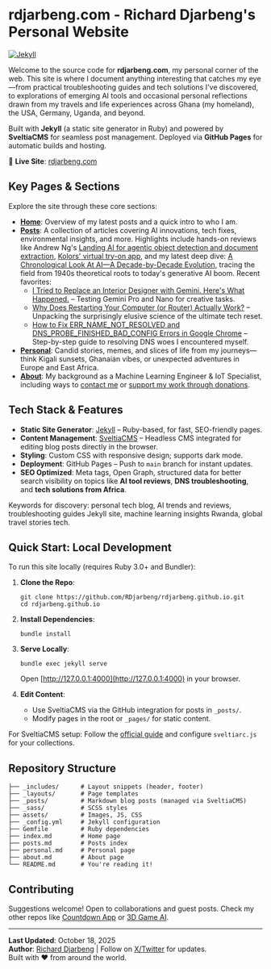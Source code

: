 # rdjarbeng.com - Richard Djarbeng's Personal Website

[![Jekyll](https://jekyllrb.com/img/logo-2x.png)](https://jekyllrb.com/) 

Welcome to the source code for **rdjarbeng.com**, my personal corner of the web. This site is where I document anything interesting that catches my eye—from practical troubleshooting guides and tech solutions I've discovered, to explorations of emerging AI tools and occasional personal reflections drawn from my travels and life experiences across Ghana (my homeland), the USA, Germany, Uganda, and beyond.

Built with **Jekyll** (a static site generator in Ruby) and powered by **SveltiaCMS** for seamless post management. Deployed via **GitHub Pages** for automatic builds and hosting.

🚀 **Live Site**: [rdjarbeng.com](https://rdjarbeng.com)

## Key Pages & Sections

Explore the site through these core sections:

- **[Home](https://rdjarbeng.com/)**: Overview of my latest posts and a quick intro to who I am.
- **[Posts](https://rdjarbeng.com/posts/)**: A collection of articles covering AI innovations, tech fixes, environmental insights, and more. Highlights include hands-on reviews like Andrew Ng's [Landing AI for agentic object detection and document extraction](https://rdjarbeng.com/agentic-object-detection-and-document-extraction-with-landing.ai/), [Kolors' virtual try-on app](https://rdjarbeng.com/kolors-virtual-try-on-nobody-s-gonna-know/), and my latest deep dive: [A Chronological Look At AI—A Decade-by-Decade Evolution](https://rdjarbeng.com/a-chronological-look-at-ai-a-decade-by-decade-evolution/), tracing the field from 1940s theoretical roots to today's generative AI boom. Recent favorites:
  - [I Tried to Replace an Interior Designer with Gemini. Here's What Happened.](https://rdjarbeng.com/putting-google-s-gemini-pro-and-nano-banana-to-the-test/) – Testing Gemini Pro and Nano for creative tasks.
  - [Why Does Restarting Your Computer (or Router) Actually Work?](https://rdjarbeng.com/why-does-restarting-your-computer-or-router-actually-work/) – Unpacking the surprisingly elusive science of the ultimate tech reset.
  - [How to Fix ERR_NAME_NOT_RESOLVED and DNS_PROBE_FINISHED_BAD_CONFIG Errors in Google Chrome](https://rdjarbeng.com/how-to-fix-err-name-not-resolved-and-dns-probe-finished-bad-config-errors-in-google-chrome-due-to-dns/) – Step-by-step guide to resolving DNS woes I encountered myself.
- **[Personal](https://rdjarbeng.com/personal/)**: Candid stories, memes, and slices of life from my journeys—think Kigali sunsets, Ghanaian vibes, or unexpected adventures in Europe and East Africa.
- **[About](https://rdjarbeng.com/about/)**: My background as a Machine Learning Engineer & IoT Specialist, including ways to [contact me](https://rdjarbeng.com/about/#contact-form) or [support my work through donations](https://rdjarbeng.com/about/#donate).

## Tech Stack & Features

- **Static Site Generator**: [Jekyll](https://jekyllrb.com/) – Ruby-based, for fast, SEO-friendly pages.
- **Content Management**: [SveltiaCMS](https://github.com/sveltia/sveltia-cms) – Headless CMS integrated for editing blog posts directly in the browser.
- **Styling**: Custom CSS with responsive design; supports dark mode.
- **Deployment**: GitHub Pages – Push to `main` branch for instant updates.
- **SEO Optimized**: Meta tags, Open Graph, structured data for better search visibility on topics like **AI tool reviews**, **DNS troubleshooting**, and **tech solutions from Africa**.

Keywords for discovery: personal tech blog, AI trends and reviews, troubleshooting guides Jekyll site, machine learning insights Rwanda, global travel stories tech.

## Quick Start: Local Development

To run this site locally (requires Ruby 3.0+ and Bundler):

1. **Clone the Repo**:
   ```
   git clone https://github.com/RDjarbeng/rdjarbeng.github.io.git
   cd rdjarbeng.github.io
   ```

2. **Install Dependencies**:
   ```
   bundle install
   ```

3. **Serve Locally**:
   ```
   bundle exec jekyll serve
   ```
   Open [http://127.0.0.1:4000](http://127.0.0.1:4000) in your browser.

4. **Edit Content**:
   - Use SveltiaCMS via the GitHub integration for posts in `_posts/`.
   - Modify pages in the root or `_pages/` for static content.

For SveltiaCMS setup: Follow the [official guide](https://github.com/sveltia/sveltia-cms#usage) and configure `sveltiarc.js` for your collections.

## Repository Structure

```
├── _includes/      # Layout snippets (header, footer)
├── _layouts/       # Page templates
├── _posts/         # Markdown blog posts (managed via SveltiaCMS)
├── _sass/          # SCSS styles
├── assets/         # Images, JS, CSS
├── _config.yml     # Jekyll configuration
├── Gemfile         # Ruby dependencies
├── index.md        # Home page
├── posts.md        # Posts index
├── personal.md     # Personal page
├── about.md        # About page
└── README.md       # You're reading it!
```

## Contributing

Suggestions welcome!
Open to collaborations and guest posts. Check my other repos like [Countdown App](https://github.com/RDjarbeng/countdown-app) or [3D Game AI](https://github.com/RDjarbeng/3d-character-game).

---

**Last Updated**: October 18, 2025  
**Author**: [Richard Djarbeng](https://rdjarbeng.com/about/) | Follow on [X/Twitter](https://twitter.com/DjarbengRichard) for updates.  
Built with ❤️ from around the world.
